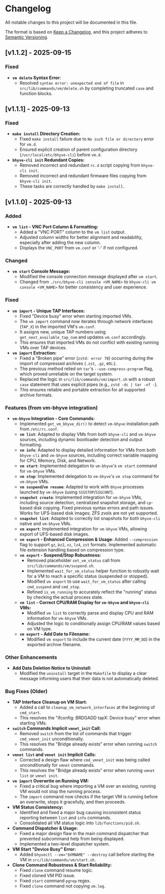 # Changelog

All notable changes to this project will be documented in this file.

The format is based on [Keep a Changelog](https://keepachangelog.com/en/1.0.0/),
and this project adheres to [Semantic Versioning](https://semver.org/spec/v2.0.0.html).

## [v1.1.2] - 2025-09-15

### Fixed

- **`vm delete` Syntax Error:**
    - Resolved `syntax error: unexpected end of file` in `src/lib/commands/vm/delete.sh` by completing truncated `case` and function blocks.

## [v1.1.1] - 2025-09-13

### Fixed

- **`make install` Directory Creation:**
    - Fixed `make install` failure due to `No such file or directory` error for `vm.d`.
    - Ensured explicit creation of parent configuration directory (`/usr/local/etc/bhyve-cli`) before `vm.d`.
- **`bhyve-cli init` Redundant Copies:**
    - Removed incorrect and redundant `rc.d` script copying from `bhyve-cli init`.
    - Removed incorrect and redundant firmware files copying from `bhyve-cli init`.
    - These tasks are correctly handled by `make install`.

## [v1.1.0] - 2025-09-13

### Added

- **`vm list` - VNC Port Column & Formatting:**
    - Added a "VNC PORT" column to the `vm list` output.
    - Adjusted column widths for better alignment and readability, especially after adding the new column.
    - Displays the `VNC_PORT` from `vm.conf` or '-' if not configured.

### Changed

- **`vm start` Console Message:**
    - Modified the console connection message displayed after `vm start`.
    - Changed from `./src/bhyve-cli console <VM_NAME>` to `bhyve-cli vm console <VM_NAME>` for better consistency and user experience.

### Fixed

- **`vm import` - Unique TAP Interfaces:**
    - Fixed "Device busy" error when starting imported VMs.
    - The `vm import` command now iterates through network interfaces (`TAP_X`) in the imported VM's `vm.conf`.
    - It assigns new, unique TAP numbers using `get_next_available_tap_num` and updates `vm.conf` accordingly.
    - This ensures that imported VMs do not conflict with existing running VMs over TAP devices.
- **`vm import` Extraction:**
    - Fixed a "Broken pipe" error (`zstd: error 70`) occurring during the import of compressed archives (`.zst`, `.gz`, etc.).
    - The previous method relied on `tar`'s `--use-compress-program` flag, which proved unreliable on the target system.
    - Replaced the logic in `src/lib/commands/vm/import.sh` with a robust `case` statement that uses explicit pipes (e.g., `zstd -dc | tar -xf -`).
    - This ensures reliable and portable extraction for all supported archive formats.

### Features (from vm-bhyve integration)

- **`vm-bhyve` Integration - Core Commands:**
    - Implemented `get_vm_bhyve_dir()` to detect `vm-bhyve` installation path from `/etc/rc.conf`.
    - **`vm list`**: Adapted to display VMs from both `bhyve-cli` and `vm-bhyve` sources, including dynamic bootloader detection and output formatting.
    - **`vm info`**: Adapted to display detailed information for VMs from both `bhyve-cli` and `vm-bhyve` sources, including correct variable mapping for CPU, Memory, Disk, and Network.
    - **`vm start`**: Implemented delegation to `vm-bhyve`'s `vm start` command for `vm-bhyve` VMs.
    - **`vm stop`**: Implemented delegation to `vm-bhyve`'s `vm stop` command for `vm-bhyve` VMs.
    - **`vm suspend`/`vm resume`**: Adapted to work with `bhyve` processes launched by `vm-bhyve` (using `SIGSTOP`/`SIGCONT`).
    - **`snapshot create`**: Implemented integration for `vm-bhyve` VMs, including source detection, centralized snapshot storage, and `cp`-based disk copying. Fixed previous syntax errors and path issues. Works for UFS-based disk images; ZFS zvols are not yet supported.
    - **`snapshot list`**: Adapted to correctly list snapshots for both `bhyve-cli` native and `vm-bhyve` VMs.
    - **`vm export`**: Implemented integration for `vm-bhyve` VMs, allowing export of UFS-based disk images.
    - **`vm export` - Enhanced Compression & Usage**: Added `--compression` flag to support `gz`, `bz2`, `xz`, `lz4`, `zst` formats. Implemented automatic file extension handling based on compression type.
    - **`vm export` - Suspend/Stop Robustness:**
        * Removed placeholder `set_vm_status` call from `src/lib/commands/vm/suspend.sh`.
        * Implemented `wait_for_vm_status` helper function to robustly wait for a VM to reach a specific status (suspended or stopped).
        * Modified `vm export` to use `wait_for_vm_status` after calling `cmd_suspend` and `cmd_stop`.
        * Refined `is_vm_running` to accurately reflect the "running" status by checking the actual process state.
    * **`vm list` - Correct CPU/RAM Display for `vm-bhyve` and `bhyve-cli` VMs:**
        * Modified `vm list` to correctly parse and display CPU and RAM information for `vm-bhyve` VMs.
        * Adjusted the logic to conditionally assign CPU/RAM values based on VM type.
    * **`vm export` - Add Date to Filename:**
        * Modified `vm export` to include the current date (`YYYY_MM_DD`) in the exported archive filename.

### Other Enhancements

- **Add Data Deletion Notice to Uninstall:**
    - Modified the `uninstall` target in the `Makefile` to display a clear message informing users that their data is not automatically deleted.

### Bug Fixes (Older)

- **TAP Interface Cleanup on VM Start:**
    - Added a call to `cleanup_vm_network_interfaces` at the beginning of `cmd_start`.
    - This resolves the "ifconfig: BRDGADD tapX: Device busy" error when starting VMs.
- **`switch` Commands Implicit `vmnet_init` Call:**
    - Removed `switch` from the list of commands that trigger `cmd_vmnet_init` unconditionally.
    - This resolves the "Bridge already exists" error when running `switch` commands.
- **`vmnet list` and `vmnet init` Implicit Calls:**
    - Corrected a design flaw where `cmd_vmnet_init` was being called unconditionally for `vmnet` commands.
    - This resolves the "Bridge already exists" error when running `vmnet list` or `vmnet init`.
- **`vm import` Overwrite on Running VM:**
    - Fixed a critical bug where importing a VM over an existing, running VM would not stop the running process.
    - The `import` command now checks if the target VM is running before an overwrite, stops it gracefully, and then proceeds.
- **VM Status Consistency:**
    - Identified and fixed a major bug causing inconsistent status reporting between `list` and `info` commands.
    - Consolidated all VM status logic into `lib/functions/pid.sh`.
- **Command Dispatcher & Usage:**
    - Fixed a major design flaw in the main command dispatcher that prevented subcommand help from being displayed.
    - Implemented a two-level dispatcher system.
- **VM Start "Device Busy" Error:**
    - Added `bhyvectl --vm="$VMNAME" --destroy` call before starting the VM in `src/lib/commands/vm/start.sh`.
- **Clone Command Robustness & Start Reliability:**
    - Fixed `clone` command resume logic.
    - Fixed cloned VM PID issue.
    - Fixed `start` command `pgrep` regex.
    - Fixed `clone` command not copying `vm.log`.